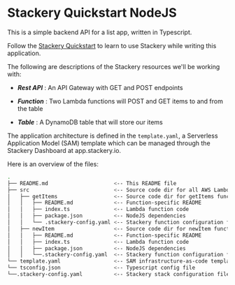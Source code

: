 # Stackery Quickstart NodeJS

This is a simple backend API for a list app, written in Typescript.

Follow the [Stackery Quickstart](https://docs.stackery.io/docs/quickstart/quickstart-typescript/) to learn to use Stackery while writing this application.

The following are descriptions of the Stackery resources we'll be working with:

* ___Rest API___ : An API Gateway with GET and POST endpoints

* ___Function___ : Two Lambda functions will POST and GET items to and from the table

* ___Table___ : A DynamoDB table that will store our items

The application architecture is defined in the `template.yaml`, a Serverless Application Model (SAM) template which can be managed through the Stackery Dashboard at app.stackery.io.

Here is an overview of the files:

```bash
.
├── README.md                     <-- This README file
├── src                           <-- Source code dir for all AWS Lambda functions
│   ├── getItems                  <-- Source code dir for getItems function
│   │   ├── README.md             <-- Function-specific README
│   │   ├── index.ts              <-- Lambda function code
│   │   ├── package.json          <-- NodeJS dependencies
│   │   └── .stackery-config.yaml <-- Stackery function configuration file
│   ├── newItem                   <-- Source code dir for newItem function
│   │   ├── README.md             <-- Function-specific README
│   │   ├── index.ts              <-- Lambda function code
│   │   ├── package.json          <-- NodeJS dependencies
│   │   └──.stackery-config.yaml  <-- Stackery function configuration file
└── template.yaml                 <-- SAM infrastructure-as-code template
└── tsconfig.json                 <-- Typescript config file
└──.stackery-config.yaml          <-- Stackery stack configuration file
```

